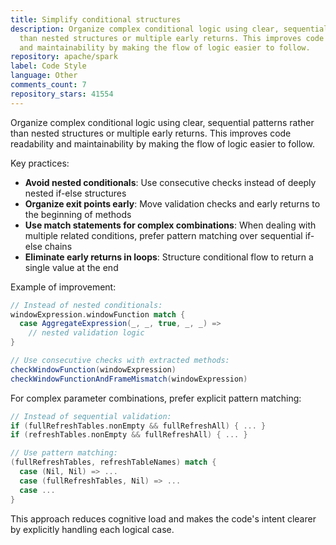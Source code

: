 ```yaml
---
title: Simplify conditional structures
description: Organize complex conditional logic using clear, sequential patterns rather
  than nested structures or multiple early returns. This improves code readability
  and maintainability by making the flow of logic easier to follow.
repository: apache/spark
label: Code Style
language: Other
comments_count: 7
repository_stars: 41554
---
```


Organize complex conditional logic using clear, sequential patterns rather than nested structures or multiple early returns. This improves code readability and maintainability by making the flow of logic easier to follow.

Key practices:
- **Avoid nested conditionals**: Use consecutive checks instead of deeply nested if-else structures
- **Organize exit points early**: Move validation checks and early returns to the beginning of methods
- **Use match statements for complex combinations**: When dealing with multiple related conditions, prefer pattern matching over sequential if-else chains
- **Eliminate early returns in loops**: Structure conditional flow to return a single value at the end

Example of improvement:
```scala
// Instead of nested conditionals:
windowExpression.windowFunction match {
  case AggregateExpression(_, _, true, _, _) =>
    // nested validation logic
}

// Use consecutive checks with extracted methods:
checkWindowFunction(windowExpression)
checkWindowFunctionAndFrameMismatch(windowExpression)
```

For complex parameter combinations, prefer explicit pattern matching:
```scala
// Instead of sequential validation:
if (fullRefreshTables.nonEmpty && fullRefreshAll) { ... }
if (refreshTables.nonEmpty && fullRefreshAll) { ... }

// Use pattern matching:
(fullRefreshTables, refreshTableNames) match {
  case (Nil, Nil) => ...
  case (fullRefreshTables, Nil) => ...
  case ...
}
```

This approach reduces cognitive load and makes the code's intent clearer by explicitly handling each logical case.